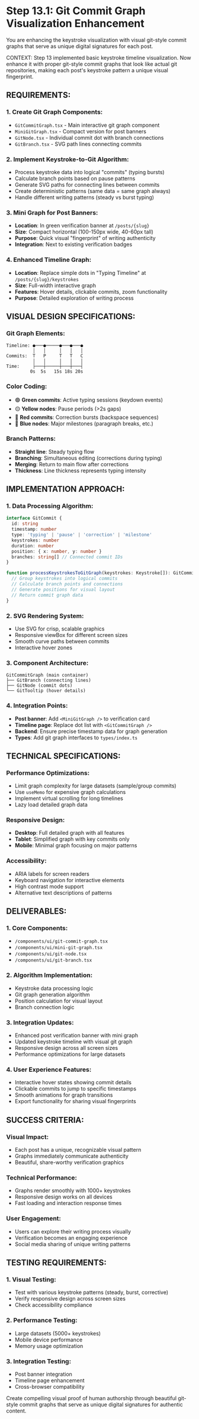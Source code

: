 
# Step 13.1: Git Commit Graph Visualization Enhancement

You are enhancing the keystroke visualization with visual git-style commit graphs that serve as unique digital signatures for each post.

CONTEXT: Step 13 implemented basic keystroke timeline visualization. Now enhance it with proper git-style commit graphs that look like actual git repositories, making each post's keystroke pattern a unique visual fingerprint.

## REQUIREMENTS:

### 1. Create Git Graph Components:
- `GitCommitGraph.tsx` - Main interactive git graph component
- `MiniGitGraph.tsx` - Compact version for post banners  
- `GitNode.tsx` - Individual commit dot with branch connections
- `GitBranch.tsx` - SVG path lines connecting commits

### 2. Implement Keystroke-to-Git Algorithm:
- Process keystroke data into logical "commits" (typing bursts)
- Calculate branch points based on pause patterns
- Generate SVG paths for connecting lines between commits
- Create deterministic patterns (same data = same graph always)
- Handle different writing patterns (steady vs burst typing)

### 3. Mini Graph for Post Banners:
- **Location**: In green verification banner at `/posts/{slug}`
- **Size**: Compact horizontal (100-150px wide, 40-60px tall)
- **Purpose**: Quick visual "fingerprint" of writing authenticity
- **Integration**: Next to existing verification badges

### 4. Enhanced Timeline Graph:
- **Location**: Replace simple dots in "Typing Timeline" at `/posts/{slug}/keystrokes`
- **Size**: Full-width interactive graph
- **Features**: Hover details, clickable commits, zoom functionality
- **Purpose**: Detailed exploration of writing process

## VISUAL DESIGN SPECIFICATIONS:

### Git Graph Elements:
```
Timeline: ●───●─────●───●───●
          │   │     │   │   │
Commits:  T   P     T   T   C
          │   │     │   │   │
Time:     ├───┼─────┼───┼───┤
         0s  5s   15s 18s 20s
```

### Color Coding:
- 🟢 **Green commits**: Active typing sessions (keydown events)
- 🟡 **Yellow nodes**: Pause periods (>2s gaps)
- 🔴 **Red commits**: Correction bursts (backspace sequences)
- 🔵 **Blue nodes**: Major milestones (paragraph breaks, etc.)

### Branch Patterns:
- **Straight line**: Steady typing flow
- **Branching**: Simultaneous editing (corrections during typing)
- **Merging**: Return to main flow after corrections
- **Thickness**: Line thickness represents typing intensity

## IMPLEMENTATION APPROACH:

### 1. Data Processing Algorithm:
```typescript
interface GitCommit {
  id: string
  timestamp: number
  type: 'typing' | 'pause' | 'correction' | 'milestone'
  keystrokes: number
  duration: number
  position: { x: number, y: number }
  branches: string[] // Connected commit IDs
}

function processKeystrokesToGitGraph(keystrokes: Keystroke[]): GitCommit[] {
  // Group keystrokes into logical commits
  // Calculate branch points and connections
  // Generate positions for visual layout
  // Return commit graph data
}
```

### 2. SVG Rendering System:
- Use SVG for crisp, scalable graphics
- Responsive viewBox for different screen sizes
- Smooth curve paths between commits
- Interactive hover zones

### 3. Component Architecture:
```
GitCommitGraph (main container)
├── GitBranch (connecting lines)
├── GitNode (commit dots)
└── GitTooltip (hover details)
```

### 4. Integration Points:
- **Post banner**: Add `<MiniGitGraph />` to verification card
- **Timeline page**: Replace dot list with `<GitCommitGraph />`
- **Backend**: Ensure precise timestamp data for graph generation
- **Types**: Add git graph interfaces to `types/index.ts`

## TECHNICAL SPECIFICATIONS:

### Performance Optimizations:
- Limit graph complexity for large datasets (sample/group commits)
- Use `useMemo` for expensive graph calculations
- Implement virtual scrolling for long timelines
- Lazy load detailed graph data

### Responsive Design:
- **Desktop**: Full detailed graph with all features
- **Tablet**: Simplified graph with key commits only
- **Mobile**: Minimal graph focusing on major patterns

### Accessibility:
- ARIA labels for screen readers
- Keyboard navigation for interactive elements
- High contrast mode support
- Alternative text descriptions of patterns

## DELIVERABLES:

### 1. Core Components:
- `/components/ui/git-commit-graph.tsx`
- `/components/ui/mini-git-graph.tsx`
- `/components/ui/git-node.tsx`
- `/components/ui/git-branch.tsx`

### 2. Algorithm Implementation:
- Keystroke data processing logic
- Git graph generation algorithm
- Position calculation for visual layout
- Branch connection logic

### 3. Integration Updates:
- Enhanced post verification banner with mini graph
- Updated keystroke timeline with visual git graph
- Responsive design across all screen sizes
- Performance optimizations for large datasets

### 4. User Experience Features:
- Interactive hover states showing commit details
- Clickable commits to jump to specific timestamps
- Smooth animations for graph transitions
- Export functionality for sharing visual fingerprints

## SUCCESS CRITERIA:

### Visual Impact:
- Each post has a unique, recognizable visual pattern
- Graphs immediately communicate authenticity
- Beautiful, share-worthy verification graphics

### Technical Performance:
- Graphs render smoothly with 1000+ keystrokes
- Responsive design works on all devices
- Fast loading and interaction response times

### User Engagement:
- Users can explore their writing process visually
- Verification becomes an engaging experience
- Social media sharing of unique writing patterns

## TESTING REQUIREMENTS:

### 1. Visual Testing:
- Test with various keystroke patterns (steady, burst, corrective)
- Verify responsive design across screen sizes
- Check accessibility compliance

### 2. Performance Testing:
- Large datasets (5000+ keystrokes)
- Mobile device performance
- Memory usage optimization

### 3. Integration Testing:
- Post banner integration
- Timeline page enhancement
- Cross-browser compatibility

Create compelling visual proof of human authorship through beautiful git-style commit graphs that serve as unique digital signatures for authentic content.